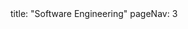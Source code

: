 <frontmatter>
title: "Software Engineering"
pageNav: 3
</frontmatter>

<include src="container-inPage-asFlat.md" boilerplate />
